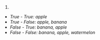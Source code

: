 1. 
- *True - True: apple*
- *True - False: apple, banana*
- *False - True: banana, apple*
- *False - False: banana, apple, watermelon*

